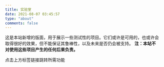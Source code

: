 ```yaml
---
title: 实验室
date: 2021-08-07 03:45:57
type: "about"
comments: false
---
```

这是本站新增的版面，用于展示一些测试性的项目。它们或许是可用的，也或许会取得很好的效果，但不能保证其鲁棒性，以及未来是否仍会被支持。
**注：本站不对使用这些项目产生的任何后果负责。**

点击上方标签链接跳转所需功能


<!-- # 导航链接
[WEB程序设计大作业](../web/)
## Server
### [FRP(内网穿透)](http://192.168.88.1:7500/)
### [Tomcat(CDN)](//tomcat.home999.cc/)
[The Wandering Earth](//tomcat.home999.cc/phase-04-implementation-003-javaWeb/)
[图书借阅管理系统](//tomcat.home999.cc/book/)
[ssm-crud](//tomcat.home999.cc/ssm-crud/)  -->


